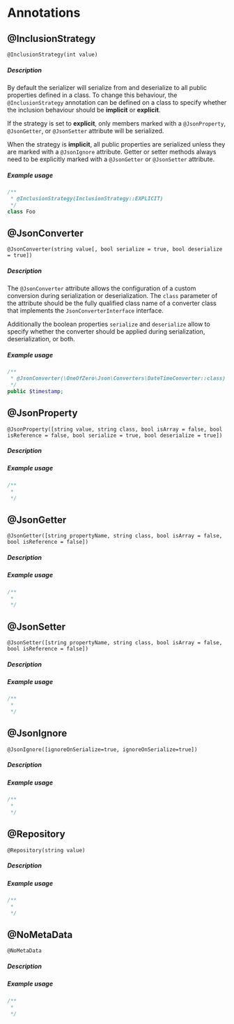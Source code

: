 # Annotations

## @InclusionStrategy

```
@InclusionStrategy(int value)
```

##### Description

By default the serializer will serialize from and deserialize to all public properties defined in a class. To change
this behaviour, the `@InclusionStrategy` annotation can be defined on a class to specify whether the inclusion
behaviour should be **implicit** or **explicit**.

If the strategy is set to **explicit**, only members marked with a `@JsonProperty`, `@JsonGetter`, or `@JsonSetter`
attribute will be serialized.

When the strategy is **implicit**, all public properties are serialized unless they are marked with a `@JsonIgnore`
attribute. Getter or setter methods always need to be explicitly marked with a `@JsonGetter` or `@JsonSetter` attribute.

##### Example usage

```php
/**
 * @InclusionStrategy(InclusionStrategy::EXPLICIT)
 */
class Foo
```

## @JsonConverter

```
@JsonConverter(string value[, bool serialize = true, bool deserialize = true])
```

##### Description

The `@JsonConverter` attribute allows the configuration of a custom conversion during serialization or deserialization.
The `class` parameter of the attribute should be the fully qualified class name of a converter class that implements the
`JsonConverterInterface` interface.

Additionally the boolean properties `serialize` and `deserialize` allow to specify whether the converter should be
applied during serialization, deserialization, or both.

##### Example usage

```php
/**
 * @JsonConverter(\OneOfZero\Json\Converters\DateTimeConverter::class)
 */
public $timestamp;
```

## @JsonProperty

```
@JsonProperty([string value, string class, bool isArray = false, bool isReference = false, bool serialize = true, bool deserialize = true])
```

##### Description

##### Example usage

```php
/**
 *
 */
```

## @JsonGetter

```
@JsonGetter([string propertyName, string class, bool isArray = false, bool isReference = false])
```

##### Description

##### Example usage

```php
/**
 *
 */
```

## @JsonSetter

```
@JsonSetter([string propertyName, string class, bool isArray = false, bool isReference = false])
```

##### Description

##### Example usage

```php
/**
 *
 */
```

## @JsonIgnore

```
@JsonIgnore([ignoreOnSerialize=true, ignoreOnSerialize=true])
```

##### Description

##### Example usage

```php
/**
 *
 */
```

## @Repository

```
@Repository(string value)
```

##### Description

##### Example usage

```php
/**
 *
 */
```

## @NoMetaData

```
@NoMetaData
```

##### Description

##### Example usage

```php
/**
 *
 */
```

